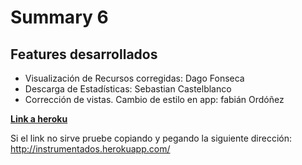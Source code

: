 # Summary 6

## Features desarrollados

* Visualización de Recursos corregidas: Dago Fonseca
* Descarga de Estadísticas: Sebastian Castelblanco
* Corrección de vistas. Cambio de estilo en app: fabián Ordóñez

[**Link a heroku**](http://instrumentados.herokuapp.com/)

Si el link no sirve pruebe copiando y pegando la siguiente dirección: http://instrumentados.herokuapp.com/
